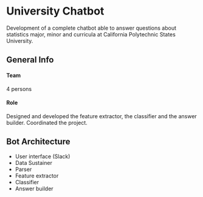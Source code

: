 # University Chatbot

Development of a complete chatbot able to answer questions about statistics major, minor and curricula at California Polytechnic States University.

## General Info

#### Team
4 persons
#### Role
Designed and developed the feature extractor, the classifier and the answer builder. Coordinated the project.

## Bot Architecture
* User interface (Slack)
* Data Sustainer
* Parser
* Feature extractor
* Classifier
* Answer builder
